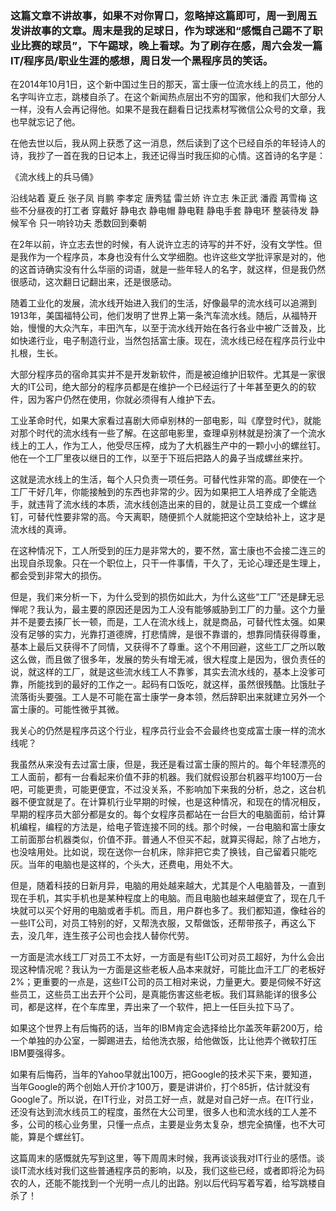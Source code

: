 ### 这篇文章不讲故事，如果不对你胃口，忽略掉这篇即可，周一到周五发讲故事的文章。周末是我的足球日，作为球迷和“感慨自己踢不了职业比赛的球员”，下午踢球，晚上看球。为了刷存在感，周六会发一篇IT/程序员/职业生涯的感想，周日发一个黑程序员的笑话。

在2014年10月1日，这个新中国过生日的那天，富士康一位流水线上的员工，他的名字叫许立志，跳楼自杀了。在这个新闻热点层出不穷的国家，他和我们大部分人一样，没有人会再记得他。如果不是我在翻看日记找素材写微信公众号的文章，我也早就忘记了他。

在他去世以后，我从网上获悉了这一消息，然后读到了这个已经自杀的年轻诗人的诗，我抄了一首在我的日记本上，我还记得当时我压抑的心情。这首诗的名字是：

《流水线上的兵马俑》

沿线站着
夏丘
张子凤
肖鹏
李孝定
唐秀猛
雷兰娇
许立志
朱正武
潘霞
苒雪梅
这些不分昼夜的打工者
穿戴好
静电衣
静电帽
静电鞋
静电手套
静电环
整装待发
静候军令
只一响铃功夫
悉数回到秦朝

在2年以前，许立志去世的时候，有人说许立志的诗写的并不好，没有文学性。但是我作为一个程序员，本身也没有什么文学细胞。也许这些文学批评家是对的，他的这首诗确实没有什么华丽的词语，就是一些年轻人的名字，就这样，但是我仍然很感动，这次翻日记翻出来，还是很感动。

随着工业化的发展，流水线开始进入我们的生活，好像最早的流水线可以追溯到1913年，美国福特公司，他们发明了世界上第一条汽车流水线。随后，从福特开始，慢慢的大众汽车，丰田汽车，以至于流水线开始在各行各业中被广泛普及，比如快递行业，电子制造行业，当然包括富士康。现在，流水线已经在程序员行业中扎根，生长。

大部分程序员的宿命其实并不是开发新软件，而是被迫维护旧软件。尤其是一家很大的IT公司，绝大部分的程序员都是在维护一个已经运行了十年甚至更久的的软件，因为客户仍然在使用，你就必须得有人维护下去。

工业革命时代，如果大家看过喜剧大师卓别林的一部电影，叫《摩登时代》，就能对那个时代的流水线有一些了解。在这部电影里，查理卓别林就是扮演了一个流水线上的工人，作为工人，他受尽压榨，成为了大机器生产中的一颗小小的螺丝钉。他在一个工厂里夜以继日的工作，以至于下班后把路人的鼻子当成螺丝来拧。

这就是流水线上的生活，每个人只负责一项任务。可替代性非常的高。即使在一个工厂干好几年，你能接触到的东西也非常的少。因为如果把工人培养成了全能选手，就违背了流水线的本质，流水线创造出来的目的，就是让员工变成一个螺丝钉，可替代性要非常的高。今天离职，随便抓个人就能把这个空缺给补上，这才是流水线的真谛。

在这种情况下，工人所受到的压力是非常大的，要不然，富士康也不会接二连三的出现自杀现象。只在一个职位上，只干一件事情，干久了，无论心理还是生理上，都会受到非常大的损伤。

但是，我们来分析一下，为什么受到的损伤如此大，为什么这些“工厂”还是肆无忌惮呢？我认为，最主要的原因还是因为工人没有能够威胁到工厂的力量。这个力量并不是要去揍厂长一顿，而是，工人在流水线上，就是商品，可替代性太强。如果没有足够的实力，光靠打道德牌，打悲情牌，是很不靠谱的，想靠同情获得尊重，基本上最后又获得不了同情，又获得不了尊重。这个不用回避，这些工厂之所以敢这么做，而且做了很多年，发展的势头有增无减，很大程度上是因为，很负责任的说，就这样的工厂，就是这些流水线工人不靠爹，其实去流水线的，基本上没爹可靠，所能找到的最好的工作之一。起码有口饭吃，就这样，虽然很残酷。比饿肚子流落街头要强。工人是不可能在富士康学一身本领，然后辞职出来就建立另外一个富士康的。可能性微乎其微。

我关心的仍然是程序员这个行业，程序员行业会不会最终也变成富士康一样的流水线呢？

我虽然从来没有去过富士康，但是，我还是看过富士康的照片的。每个年轻漂亮的工人面前，都有一台看起来价值不菲的机器。我们就假设那台机器平均100万一台吧，可能更贵，可能更便宜，不过没关系，不影响加下来我的分析，总之，这台机器不便宜就是了。在计算机行业早期的时候，也是这种情况，和现在的情况相反，早期的程序员大部分都是女的。每个女程序员都站在一台巨大的电脑面前，给计算机编程，编程的方法是，给电子管连接不同的线。那个时候，一台电脑和富士康女工前面那台机器类似，价值不菲。普通人不但买不起，就算买得起，除了占地方，也没啥用处。比如说，现在送你一台机床，除非把它卖了换钱，自己留着只能吃灰。当年的电脑也是这样的，个头大，还费电，用处不大。

但是，随着科技的日新月异，电脑的用处越来越大，尤其是个人电脑普及，一直到现在手机，其实手机也是某种程度上的电脑。而且电脑也越来越便宜了，现在几千块就可以买个好用的电脑或者手机。而且，用户群也多了。我们都知道，像硅谷的一些IT公司，对员工特别的好，又帮洗衣服，又帮做饭，还帮带孩子，再这么下去，没几年，连生孩子公司也会找人替你代劳。

一方面是流水线工厂对员工不太好，一方面是有些IT公司对员工超好，为什么会出现这种情况呢？我认为一方面是这些老板人品本来就好，可能比血汗工厂的老板好2%；更重要的一点是，这些IT公司的员工相对来说，力量更大。要是伺候不好这些员工，这些员工出去开个公司，是真能伤害这些老板。我们耳熟能详的很多公司，都是这样，在个车库里，弄出来了一个软件，把上一任巨头拉下马了。

如果这个世界上有后悔药的话，当年的IBM肯定会选择给比尔盖茨年薪200万，给一个单独的办公室，一脚踢进去，给他洗衣服，给他做饭，比让他弄个微软打压IBM要强得多。

如果有后悔药，当年的Yahoo早就出100万，把Google的技术买下来，要知道，当年Google的两个创始人开价才100万，要是讲讲价，打个85折，估计就没有Google了。所以说，在IT行业，对员工好一点，就是对自己好一点。在IT行业，还没有达到流水线员工的程度，虽然在大公司里，很多人也和流水线的工人差不多，公司的核心业务里，只懂一点点，主要是业务太复杂，想完全搞懂，也不大可能，算是个螺丝钉。

这篇周末的感慨就先写到这里，等下周周末时候，我再谈谈我对IT行业的感悟。谈谈IT流水线对我们这些普通程序员的影响，以及，我们这些已经，或者即将沦为码农的人，还能不能找到一个光明一点儿的出路。别以后代码写着写着，给写跳楼自杀了！
